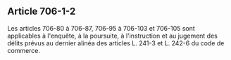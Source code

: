 Article 706-1-2
----
Les articles 706-80 à 706-87, 706-95 à 706-103 et 706-105 sont applicables à
l'enquête, à la poursuite, à l'instruction et au jugement des délits prévus au
dernier alinéa des articles L. 241-3 et L. 242-6 du code de commerce.
